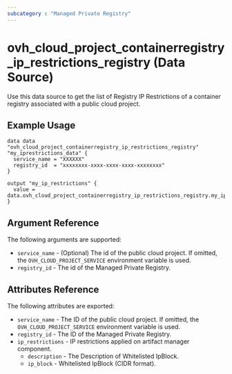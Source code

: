 ```yaml
---
subcategory : "Managed Private Registry"
---
```


# ovh_cloud_project_containerregistry_ip_restrictions_registry (Data Source)

Use this data source to get the list of Registry IP Restrictions of a container registry associated with a public cloud project.

## Example Usage

```hcl
data data "ovh_cloud_project_containerregistry_ip_restrictions_registry" "my_iprestrictions_data" {
  service_name = "XXXXXX"
  registry_id  = "xxxxxxxx-xxxx-xxxx-xxxx-xxxxxxxx"
}

output "my_ip_restrictions" {
  value = data.ovh_cloud_project_containerregistry_ip_restrictions_registry.my_iprestrictions_data.ip_restrictions
}
```

## Argument Reference

The following arguments are supported:

* `service_name` - (Optional) The id of the public cloud project. If omitted, the `OVH_CLOUD_PROJECT_SERVICE` environment variable is used.
* `registry_id` - The id of the Managed Private Registry.

## Attributes Reference

The following attributes are exported:

* `service_name` - The ID of the public cloud project. If omitted, the `OVH_CLOUD_PROJECT_SERVICE` environment variable is used.
* `registry_id` - The ID of the Managed Private Registry.
* `ip_restrictions` - IP restrictions applied on artifact manager component.
    * `description` - The Description of Whitelisted IpBlock.
    * `ip_block` - Whitelisted IpBlock (CIDR format).